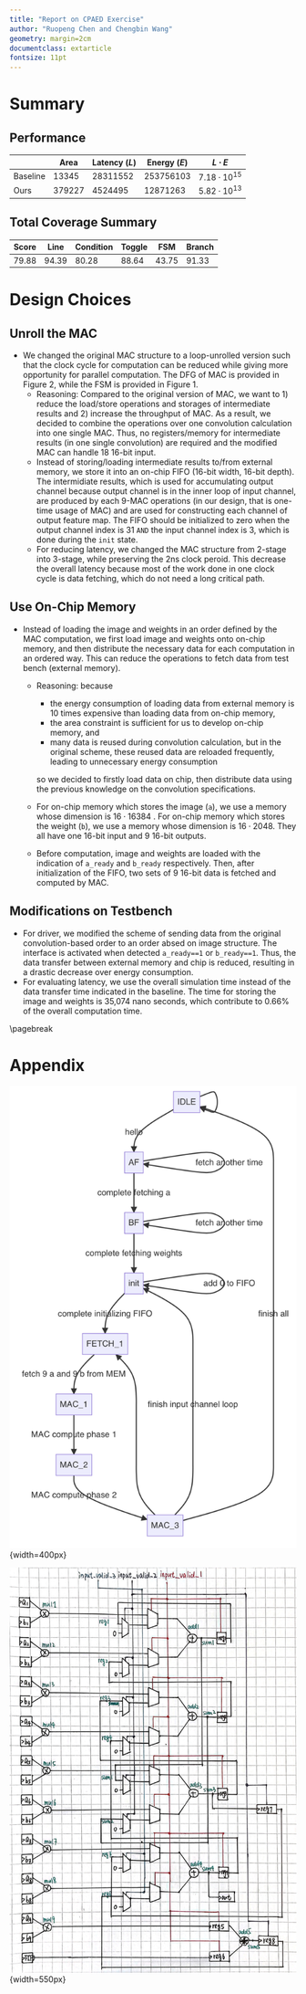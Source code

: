 ```yaml
---
title: "Report on CPAED Exercise"
author: "Ruopeng Chen and Chengbin Wang"
geometry: margin=2cm
documentclass: extarticle
fontsize: 11pt
---
```


# Summary

## Performance

|          | Area   | Latency $(L)$ | Energy $(E)$ | $L\cdot E$         |
| -------- | ------ | ------------- | ------------ | ------------------ |
| Baseline | 13345  | 28311552      | 253756103    | $7.18\cdot10^{15}$ |
| Ours     | 379227 | 4524495       | 12871263     | $5.82\cdot10^{13}$ |

## Total Coverage Summary

| Score | Line  | Condition | Toggle | FSM   | Branch |
| ----- | ----- | --------- | ------ | ----- | ------ |
| 79.88 | 94.39 | 80.28     | 88.64  | 43.75 | 91.33  |

# Design Choices

## Unroll the MAC

- We changed the original MAC structure to a loop-unrolled version such that the clock cycle for computation can be reduced while giving more opportunity for parallel computation. The DFG of MAC is provided in Figure 2, while the FSM is provided in Figure 1.
  - Reasoning: Compared to the original version of MAC, we want to 1) reduce the load/store operations and storages of intermediate results and 2) increase the throughput of MAC. As a result, we decided to combine the operations over one convolution calculation into one single MAC. Thus, no registers/memory for intermediate results (in one single convolution) are required and the modified MAC can handle 18 16-bit input. 
  - Instead of storing/loading intermediate results to/from external memory, we store it into an on-chip FIFO (16-bit width, 16-bit depth). The intermidiate results, which is used for accumulating output channel because output channel is in the inner loop of input channel, are produced by each 9-MAC operations (in our design, that is one-time usage of MAC) and are used for constructing each channel of output feature map. The FIFO should be initialized to zero when the output channel index is 31 `AND` the input channel index is 3, which is done during the `init` state. 
  - For reducing latency, we changed the MAC structure from 2-stage into 3-stage, while preserving the 2ns clock peroid. This decrease the overall latency because most of the work done in one clock cycle is data fetching, which do not need a long critical path. 

## Use On-Chip Memory

- Instead of loading the image and weights in an order defined by the MAC computation, we first load image and weights onto on-chip memory, and then distribute the necessary data for each computation in an ordered way. This can reduce the operations to fetch data from test bench (external memory). 

  - Reasoning: because 

    - the energy consumption of loading data from external memory is 10 times expensive than loading data from on-chip memory, 
    - the area constraint is sufficient for us to develop on-chip memory, and 
    - many data is reused during convolution calculation, but in the original scheme, these reused data are reloaded frequently, leading to unnecessary energy consumption

    so we decided to firstly load data on chip, then distribute data using the previous knowledge on the convolution specifications. 

  - For on-chip memory which stores the image (`a`), we use a memory whose dimension is $16\cdot16384$ . For on-chip memory which stores the weight (`b`), we use a memory whose dimension is $16\cdot2048$. They all have one 16-bit input and 9 16-bit outputs. 
  
  - Before computation, image and weights are loaded with the indication of `a_ready` and `b_ready` respectively. Then, after initialization of the FIFO, two sets of 9 16-bit data is fetched and computed by MAC.

## Modifications on Testbench

- For driver, we modified the scheme of sending data from the original convolution-based order to an order absed on image structure. The interface is activated when detected `a_ready==1` or `b_ready==1`. Thus, the data transfer between external memory and chip is reduced, resulting in a drastic decrease over energy consumption. 
- For evaluating latency, we use the overall simulation time instead of the data transfer time indicated in the baseline. The time for storing the image and weights is 35,074 nano seconds, which contribute to 0.66% of the overall computation time. 

\pagebreak

# Appendix

![FSM](./FSM.png){width=400px}



![DFG of MAC](./DFG.jpg){width=550px}



